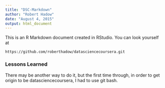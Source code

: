 ```yaml
---
title: "DSC-Markdown"
author: "Robert Hadow"
date: "August 4, 2015"
output: html_document
---
```


This is an R Markdown document created in RStudio. You can look yourself at
```
https://github.com/roberthadow/datasciencecoursera.git
```

### Lessons Learned

There may be another way to do it, but the first time through, in order to
get origin to be datasciencecoursera, I had to use git bash.

